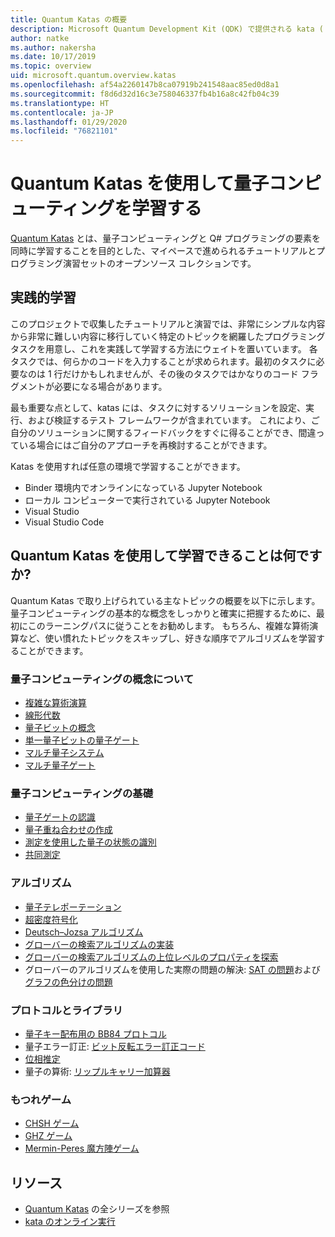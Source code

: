 ```yaml
---
title: Quantum Katas の概要
description: Microsoft Quantum Development Kit (QDK) で提供される kata (トレーニング演習) について説明します。
author: natke
ms.author: nakersha
ms.date: 10/17/2019
ms.topic: overview
uid: microsoft.quantum.overview.katas
ms.openlocfilehash: af54a2260147b8ca07919b241548aac85ed0d8a1
ms.sourcegitcommit: f8d6d32d16c3e758046337fb4b16a8c42fb04c39
ms.translationtype: HT
ms.contentlocale: ja-JP
ms.lasthandoff: 01/29/2020
ms.locfileid: "76821101"
---
```

# <a name="learn-quantum-computing-with-the-quantum-katas"></a>Quantum Katas を使用して量子コンピューティングを学習する

[Quantum Katas](https://github.com/Microsoft/QuantumKatas/) とは、量子コンピューティングと Q# プログラミングの要素を同時に学習することを目的とした、マイペースで進められるチュートリアルとプログラミング演習セットのオープンソース コレクションです。

## <a name="learning-by-doing"></a>実践的学習

このプロジェクトで収集したチュートリアルと演習では、非常にシンプルな内容から非常に難しい内容に移行していく特定のトピックを網羅したプログラミング タスクを用意し、これを実践して学習する方法にウェイトを置いています。 各タスクでは、何らかのコードを入力することが求められます。最初のタスクに必要なのは 1 行だけかもしれませんが、その後のタスクではかなりのコード フラグメントが必要になる場合があります。

最も重要な点として、katas には、タスクに対するソリューションを設定、実行、および検証するテスト フレームワークが含まれています。 これにより、ご自分のソリューションに関するフィードバックをすぐに得ることができ、間違っている場合にはご自分のアプローチを再検討することができます。

Katas を使用すれば任意の環境で学習することができます。

* Binder 環境内でオンラインになっている Jupyter Notebook
* ローカル コンピューターで実行されている Jupyter Notebook
* Visual Studio
* Visual Studio Code

## <a name="what-can-i-learn-with-the-quantum-katas"></a>Quantum Katas を使用して学習できることは何ですか?

Quantum Katas で取り上げられている主なトピックの概要を以下に示します。 量子コンピューティングの基本的な概念をしっかりと確実に把握するために、最初にこのラーニングパスに従うことをお勧めします。 もちろん、複雑な算術演算など、使い慣れたトピックをスキップし、好きな順序でアルゴリズムを学習することができます。

### <a name="introduction-to-quantum-computing-concepts"></a>量子コンピューティングの概念について

* [複雑な算術演算](https://github.com/microsoft/QuantumKatas/tree/master/tutorials/ComplexArithmetic)
* [線形代数](https://github.com/microsoft/QuantumKatas/tree/master/tutorials/LinearAlgebra)
* [量子ビットの概念](https://github.com/microsoft/QuantumKatas/tree/master/tutorials/Qubit)
* [単一量子ビットの量子ゲート](https://github.com/microsoft/QuantumKatas/tree/master/tutorials/SingleQubitGates)
* [マルチ量子システム](https://github.com/microsoft/QuantumKatas/tree/master/tutorials/MultiQubitSystems)
* [マルチ量子ゲート](https://github.com/microsoft/QuantumKatas/tree/master/tutorials/MultiQubitGates)

### <a name="quantum-computing-fundamentals"></a>量子コンピューティングの基礎

* [量子ゲートの認識](https://github.com/microsoft/QuantumKatas/tree/master/BasicGates)
* [量子重ね合わせの作成](https://github.com/microsoft/QuantumKatas/tree/master/Superposition)
* [測定を使用した量子の状態の識別](https://github.com/microsoft/QuantumKatas/tree/master/Measurements)
* [共同測定](https://github.com/microsoft/QuantumKatas/tree/master/JointMeasurements)

### <a name="algorithms"></a>アルゴリズム

* [量子テレポーテーション](https://github.com/microsoft/QuantumKatas/tree/master/Teleportation)
* [超密度符号化](https://github.com/microsoft/QuantumKatas/tree/master/SuperdenseCoding)
* [Deutsch–Jozsa アルゴリズム](https://github.com/microsoft/QuantumKatas/tree/master/tutorials/ExploringDeutschJozsaAlgorithm)
* [グローバーの検索アルゴリズムの実装](https://github.com/microsoft/QuantumKatas/tree/master/GroversAlgorithm)
* [グローバーの検索アルゴリズムの上位レベルのプロパティを探索](https://github.com/microsoft/QuantumKatas/tree/master/tutorials/ExploringGroversAlgorithm)
* グローバーのアルゴリズムを使用した実際の問題の解決: [SAT の問題](https://github.com/microsoft/QuantumKatas/tree/master/SolveSATWithGrover)および[グラフの色分けの問題](https://github.com/microsoft/QuantumKatas/tree/master/GraphColoring)

### <a name="protocols-and-libraries"></a>プロトコルとライブラリ

* [量子キー配布用の BB84 プロトコル](https://github.com/microsoft/QuantumKatas/tree/master/KeyDistribution_BB84)
* 量子エラー訂正: [ビット反転エラー訂正コード](https://github.com/microsoft/QuantumKatas/tree/master/QEC_BitFlipCode)
* [位相推定](https://github.com/microsoft/QuantumKatas/blob/master/PhaseEstimation)
* 量子の算術: [リップルキャリー加算器](https://github.com/microsoft/QuantumKatas/blob/master/RippleCarryAdder)

### <a name="entanglement-games"></a>もつれゲーム

* [CHSH ゲーム](https://github.com/microsoft/QuantumKatas/tree/master/CHSHGame)
* [GHZ ゲーム](https://github.com/microsoft/QuantumKatas/tree/master/GHZGame)
* [Mermin-Peres 魔方陣ゲーム](https://github.com/microsoft/QuantumKatas/tree/master/MagicSquareGame)

## <a name="resources"></a>リソース

* [Quantum Katas](https://github.com/microsoft/QuantumKatas) の全シリーズを参照
* [kata のオンライン実行](https://aka.ms/try-quantum-katas)

